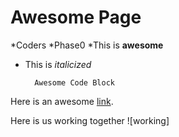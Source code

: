# Awesome Page

*Coders
*Phase0
*This is **awesome**

* This is _italicized_

        Awesome Code Block

Here is an awesome [link](www.devbootcamp.com).

Here is us working together ![working]